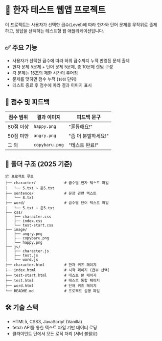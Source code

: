 # 🧪 한자 테스트 웹앱 프로젝트

이 프로젝트는 사용자가 선택한 급수(Level)에 따라 한자와 단어 문제를 무작위로 출제하고, 정답을 선택하는 테스트형 웹 애플리케이션입니다.

## ✅ 주요 기능

- 사용자가 선택한 급수에 따라 하위 급수까지 누적 반영된 문제 출제
- 한자 문제 5문제 + 단어 문제 5문제, 총 10문제 랜덤 구성
- 각 문제는 15초의 제한 시간이 주어짐
- 문제를 맞히면 점수 누적 (`10점` 단위)
- 테스트 종료 후 점수에 따라 결과 이미지 표시

## 🧠 점수 및 피드백

| 점수 범위 | 결과 이미지     | 피드백 문구           |
|-----------|------------------|------------------------|
| 80점 이상 | `happy.png`     | "훌륭해요!"           |
| 50점 미만 | `angry.png`     | "좀 더 분발하세요!"   |
| 그 외     | `copybaru.png`  | "테스트 완료!"        |

## 📁 폴더 구조 (2025 기준)

```
📦 프로젝트 루트
├── character/             # 급수별 한자 텍스트 파일
│   └── 5.txt ~ 준5.txt
├── sentence/              # 문장 관련 텍스트
│   └── 8.txt
├── word/                  # 급수별 단어 텍스트 파일
│   └── 5.txt ~ 준5.txt
├── css/
│   ├── character.css
│   ├── index.css
│   └── test-start.css
├── image/
│   ├── angry.png
│   ├── copybaru.png
│   └── happy.png
├── js/
│   ├── character.js
│   ├── test.js
│   └── word.js
├── character.html         # 한자 퀴즈 페이지
├── index.html             # 시작 페이지 (급수 선택)
├── test-start.html        # 테스트 본 페이지
├── test.html              # 테스트 통합 페이지
├── word.html              # 단어 퀴즈 페이지
└── README.md              # 프로젝트 설명 파일
```

## 🛠 기술 스택

- HTML5, CSS3, JavaScript (Vanilla)
- fetch API를 통한 텍스트 파일 기반 데이터 로딩
- 클라이언트 단에서 모든 로직 처리 (서버 불필요)
